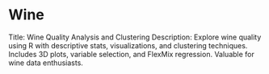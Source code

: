 # Wine
Title: Wine Quality Analysis and Clustering  Description: Explore wine quality using R with descriptive stats, visualizations, and clustering techniques. Includes 3D plots, variable selection, and FlexMix regression. Valuable for wine data enthusiasts.
